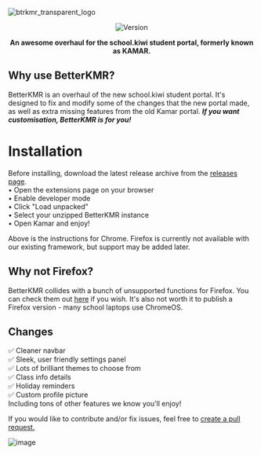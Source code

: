 ![btrkmr_transparent_logo](https://github.com/user-attachments/assets/2e12559e-427d-4a47-b3d0-b854b150e606)
<p align="center"><img src="https://img.shields.io/badge/Version-1.0.0-blue" alt="Version"></img></p>
<p align="center"><b>An awesome overhaul for the school.kiwi student portal, formerly known as KAMAR.</b></p>

## Why use BetterKMR?
BetterKMR is an overhaul of the new school.kiwi student portal. It's designed to fix and modify some of the changes that the new portal made, as well as extra missing features from the old Kamar portal. ***If you want customisation, BetterKMR is for you!***

# Installation
Before installing, download the latest release archive from the [releases page](https://github.com/Interlabs-Official/BetterKMR/releases).<br>
• Open the extensions page on your browser<br>
• Enable developer mode <br>
• Click "Load unpacked" <br>
• Select your unzipped BetterKMR instance <br>
• Open Kamar and enjoy! <br>

Above is the instructions for Chrome. Firefox is currently not available with our existing framework, but support may be added later.

## Why not Firefox?
BetterKMR collides with a bunch of unsupported functions for Firefox. You can check them out [here](https://developer.mozilla.org/en-US/docs/Mozilla/Add-ons/WebExtensions/Chrome_incompatibilities) if you wish. It's also not worth it to publish a Firefox version - many school laptops use ChromeOS.

## Changes
✅ Cleaner navbar<br>
✅ Sleek, user friendly settings panel<br>
✅ Lots of brilliant themes to choose from<br>
✅ Class info details<br>
✅ Holiday reminders<br>
✅ Custom profile picture<br>
Including tons of other features we know you'll enjoy!

If you would like to contribute and/or fix issues, feel free to [create a pull request.](https://github.com/Interlabs-Official/BetterKMR/pulls)

![image](https://github.com/user-attachments/assets/447d4f30-9ede-41f2-9bb2-816efcf34ade)

